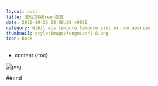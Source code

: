 ```yaml
---
layout: post
title: 波动方程Green函数
date: 2020-10-25 00:00:00 +0800
category: Nihil eos tempore tempore sint ex non aperiam.
thumbnail: style/image/fengmian/1-8.png
icon: book
---
```


* content
{:toc}

![png](\myPage\style\image\green.png)

##end














